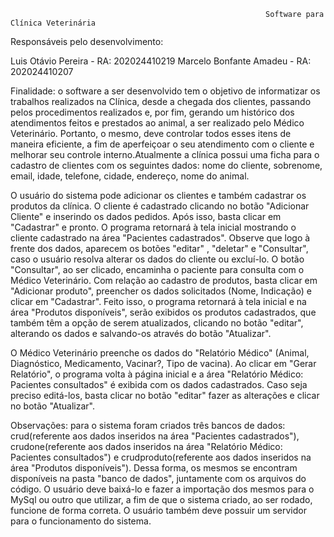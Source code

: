                                                              Software para Clínica Veterinária
Responsáveis pelo desenvolvimento:

Luis Otávio Pereira - RA: 202024410219
Marcelo Bonfante Amadeu - RA: 202024410207


Finalidade: o software a ser desenvolvido tem o objetivo de informatizar os trabalhos realizados na Clínica, desde a chegada dos clientes, passando pelos procedimentos realizados e, por fim, gerando um histórico dos atendimentos feitos e prestados ao animal, a ser realizado pelo Médico Veterinário. Portanto, o mesmo, deve controlar todos esses itens de maneira eficiente, a fim de aperfeiçoar o seu atendimento com o cliente e melhorar seu controle interno.Atualmente a clínica possui uma ficha para o cadastro de clientes com os seguintes dados: nome do cliente, sobrenome, email, idade, telefone, cidade, endereço, nome do animal.

O usuário do sistema pode adicionar os clientes e também cadastrar os produtos da clínica. O cliente é cadastrado clicando no botão "Adicionar Cliente" e inserindo os dados pedidos. Após isso, basta clicar em "Cadastrar" e pronto. O programa retornará à tela inicial mostrando o cliente cadastrado na área "Pacientes cadastrados". Observe que logo à frente dos dados, aparecem os botões "editar" , "deletar" e "Consultar", caso o usuário resolva alterar os dados do cliente ou excluí-lo. O botão "Consultar", ao ser clicado, encaminha o paciente para consulta com o Médico Veterinário. Com relação ao cadastro de produtos, basta clicar em "Adicionar produto", preencher os dados solicitados (Nome, Indicação) e clicar em "Cadastrar". Feito isso, o programa retornará à tela inicial e na área "Produtos disponíveis", serão exibidos os produtos cadastrados, que também têm a opção de serem atualizados, clicando no botão "editar", alterando os dados e salvando-os através do botão "Atualizar".

O Médico Veterinário preenche os dados do "Relatório Médico" (Animal, Diagnóstico, Medicamento, Vacinar?, Tipo de vacina). Ao clicar em "Gerar Relatório", o programa volta à página inicial e a área "Relatório Médico: Pacientes consultados" é exibida com os dados cadastrados. Caso seja preciso editá-los, basta clicar no botão "editar" fazer as alterações e clicar no botão "Atualizar".

Observações: para o sistema foram criados três bancos de dados: crud(referente aos dados inseridos na área "Pacientes cadastrados"), crudone(referente aos dados inseridos na área "Relatório Médico: Pacientes consultados") e crudproduto(referente aos dados inseridos na área "Produtos disponíveis"). Dessa forma, os mesmos se encontram disponíveis na pasta "banco de dados", juntamente com os arquivos do código. O usuário deve baixá-lo e fazer a importação dos mesmos para o MySql ou outro que utilizar, a fim de que o sistema criado, ao ser rodado, funcione de forma correta. O usuário também deve possuir um servidor para o funcionamento do sistema.
